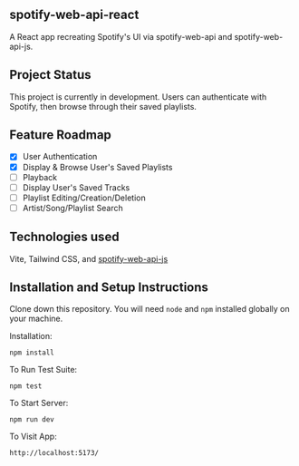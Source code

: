 ## spotify-web-api-react

A React app recreating Spotify's UI via spotify-web-api and spotify-web-api-js.

## Project Status

This project is currently in development. Users can authenticate with Spotify, then browse through their saved playlists. 

## Feature Roadmap

- [x] User Authentication
- [x] Display & Browse User's Saved Playlists
- [ ] Playback 
- [ ] Display User's Saved Tracks
- [ ] Playlist Editing/Creation/Deletion 
- [ ] Artist/Song/Playlist Search 

<!-- ## Project Screen Shot(s)

[ PRETEND SCREEN SHOT IS HERE ]

[ PRETEND OTHER SCREEN SHOT IS HERE ] -->

## Technologies used

Vite, Tailwind CSS, and [spotify-web-api-js](https://github.com/JMPerez/spotify-web-api-js)


## Installation and Setup Instructions

Clone down this repository. You will need `node` and `npm` installed globally on your machine.  

Installation:

`npm install`  

To Run Test Suite:  

`npm test`  

To Start Server:

`npm run dev`  

To Visit App:

`http://localhost:5173/` 
